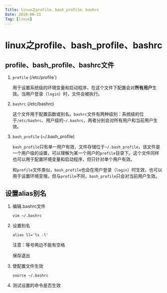 ```yaml
---
Title: linux之profile、bash_profile、bashrc
Date: 2018-06-21
Tag: [linux]
---
```


# linux之profile、bash_profile、bashrc

## profile、bash_profile、bashrc文件

1. `profile` (/etc/profile`)

   用于设置系统级的环境变量和启动程序，在这个文件下配置会对**所有用户**生效。当用户登录（`login`）时，文件会被执行。

2. `bashrc` (/etc/bashrc)

   这个文件用于配置函数或别名。`bashrc`文件有两种级别：系统级的位于`/etc/bashrc`、用户级的`~/.bashrc`，两者分别会对所有用户和当前用户生效。 

3. `bash_profile` (~/.bash_profile)

   `bash_profile`只有单一用户有效，文件存储位于`~/.bash_profile`，该文件是一个用户级的设置，可以理解为某一个用户的`profile`目录下。这个文件同样也可以用于配置环境变量和启动程序，但只针对单个用户有效。

   和`profile`文件类似，`bash_profile`也会在用户登录（`login`）时生效，也可以用于设置环境变理。但与`profile`不同，`bash_profile`只会对当前用户生效。

    

## 设置alias别名

1. 编辑.bashrc文件

   ```
   vim ~/.bashrc
   ```

2. 设置别名

   ```
   alias ll='ls -l'
   ```

   注意：等号两边不能有空格

   保存退出

3. 使配置文件生效

   ```
   source ~/.bashrc
   ```

4. 测试设置的命令是否生效





